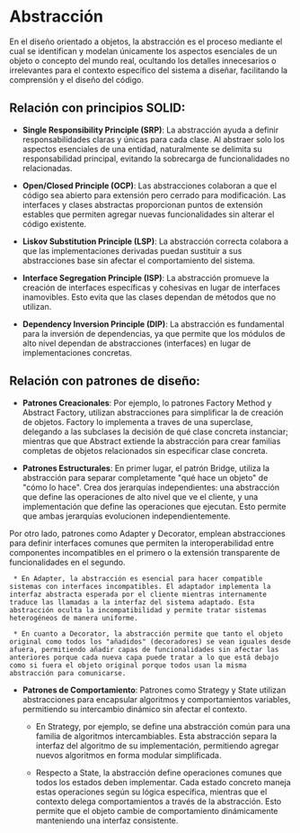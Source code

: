 #  Abstracción

En el diseño orientado a objetos, la abstracción es el proceso mediante el cual se identifican y modelan únicamente los aspectos esenciales de un objeto o concepto del mundo real, ocultando los detalles innecesarios o irrelevantes para el contexto específico del sistema a diseñar, facilitando la comprensión y el diseño del código.

## Relación con principios SOLID:

+ **Single Responsibility Principle (SRP)**: La abstracción ayuda a definir responsabilidades claras y únicas para cada clase. Al abstraer solo los aspectos esenciales de una entidad, naturalmente se delimita su responsabilidad principal, evitando la sobrecarga de funcionalidades no relacionadas.

+ **Open/Closed Principle (OCP)**: Las abstracciones colaboran a que el código sea abierto para extensión pero cerrado para modificación. Las interfaces y clases abstractas proporcionan puntos de extensión estables que permiten agregar nuevas funcionalidades sin alterar el código existente.

+ **Liskov Substitution Principle (LSP)**: La abstracción correcta colabora a que las implementaciones derivadas puedan sustituir a sus abstracciones base sin afectar el comportamiento del sistema. 

+ **Interface Segregation Principle (ISP)**: La abstracción promueve la creación de interfaces específicas y cohesivas en lugar de interfaces inamovibles. Esto evita que las clases dependan de métodos que no utilizan.

+ **Dependency Inversion Principle (DIP)**: La abstracción es fundamental para la inversión de dependencias, ya que permite que los módulos de alto nivel dependan de abstracciones (interfaces) en lugar de implementaciones concretas.

## Relación con patrones de diseño: 

+ **Patrones Creacionales**: Por ejemplo, lo patrones Factory Method y Abstract Factory, utilizan abstracciones para simplificar la de creación de objetos. Factory lo implementa a traves de una superclase, delegando a las subclases la decisión de qué clase concreta instanciar; mientras que que Abstract extiende la abstracción para crear familias completas de objetos relacionados sin especificar clase concreta.

+ **Patrones Estructurales**: En primer lugar, el patrón Bridge, utiliza la abstracción para separar completamente "qué hace un objeto" de "cómo lo hace". Crea dos jerarquías independientes: una abstracción que define las operaciones de alto nivel que ve el cliente, y una implementación que define las operaciones que ejecutan. Esto permite que ambas jerarquías evolucionen independientemente.

Por otro lado, patrones como Adapter y Decorator, emplean abstracciones para definir interfaces comunes que permiten la interoperabilidad entre componentes incompatibles en el primero o la extensión transparente de funcionalidades en el segundo.

     * En Adapter, la abstracción es esencial para hacer compatible sistemas con interfaces incompatibles. El adaptador implementa la interfaz abstracta esperada por el cliente mientras internamente traduce las llamadas a la interfaz del sistema adaptado. Esta abstracción oculta la incompatibilidad y permite tratar sistemas heterogéneos de manera uniforme.

     * En cuanto a Decorator, la abstracción permite que tanto el objeto original como todos los "añadidos" (decoradores) se vean iguales desde afuera, permitiendo añadir capas de funcionalidades sin afectar las anteriores porque cada nueva capa puede tratar a lo que está debajo como si fuera el objeto original porque todos usan la misma abstracción para comunicarse.

+ **Patrones de Comportamiento**: Patrones como Strategy y State utilizan abstracciones para encapsular algoritmos y comportamientos variables, permitiendo su intercambio dinámico sin afectar el contexto.

    * En Strategy, por ejemplo, se define una abstracción común para una familia de algoritmos intercambiables. Esta  abstracción separa la interfaz del algoritmo de su implementación, permitiendo agregar nuevos algoritmos en forma modular simplificada.

    * Respecto a State, la abstracción define operaciones comunes que todos los estados deben implementar. Cada estado concreto maneja estas operaciones según su lógica específica, mientras que el contexto delega comportamientos a través de la abstracción. Esto permite que el objeto cambie de comportamiento dinámicamente manteniendo una interfaz consistente.

